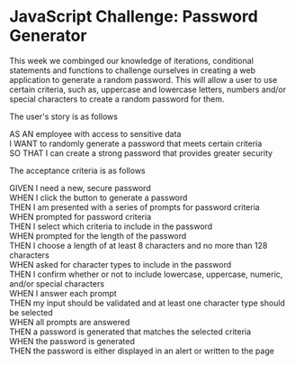 # JavaScript Challenge: Password Generator

This week we combinged our knowledge of iterations, conditional statements and functions to challenge ourselves in creating a web application to generate a random password. This will allow a user to use certain criteria, such as, uppercase and lowercase letters, numbers and/or special characters to create a random password for them.

<p>The user's story is as follows</b><p>
AS AN employee with access to sensitive data<br>
I WANT to randomly generate a password that meets certain criteria<br>
SO THAT I can create a strong password that provides greater security<br>

<p>The acceptance criteria is as follows</b><p>
GIVEN I need a new, secure password<br>
WHEN I click the button to generate a password<br>
THEN I am presented with a series of prompts for password criteria<br>
WHEN prompted for password criteria<br>
THEN I select which criteria to include in the password<br>
WHEN prompted for the length of the password<br>
THEN I choose a length of at least 8 characters and no more than 128 characters<br>
WHEN asked for character types to include in the password<br>
THEN I confirm whether or not to include lowercase, uppercase, numeric, and/or special characters<br>
WHEN I answer each prompt<br>
THEN my input should be validated and at least one character type should be selected<br>
WHEN all prompts are answered<br>
THEN a password is generated that matches the selected criteria<br>
WHEN the password is generated<br>
THEN the password is either displayed in an alert or written to the page<br>